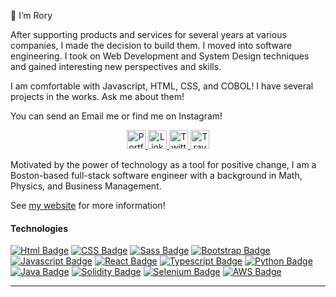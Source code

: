 👋 I’m Rory

After supporting products and services for several years at various companies, I made the decision to build them. I moved into software engineering. I took on Web Development and System Design techniques and gained interesting new perspectives and skills.

I am comfortable with Javascript, HTML, CSS, and COBOL! I have several projects in the works. Ask me about them!

You can send an Email me or find me on Instagram!

<!---
roryparker/roryparker is a ✨ special ✨ repository because its `README.md` (this file) appears on your GitHub profile.
You can click the Preview link to take a look at your changes.
--->

<p align="center">
  <a target="_blank" href="https://shawncharles.com/">
    <img src="https://raw.githubusercontent.com/cafloyd/cafloyd/master/images/branded-link.png" width="30px;" alt="Portfolio Site" />
  </a>
  <a target="_blank" href="https://www.linkedin.com/in/roryp/">
    <img src="https://img.icons8.com/nolan/64/linkedin.png" width="30px;" alt="LinkedIn" />
  </a>
  <a target="_blank" href="https://www.instagram.com/rorysethparker/">
    <img src="https://img.icons8.com/ios-filled/50/000000/instagram-new--v1.png" width="30px;" alt="Twitter" />
  </a>
  <a target="_blank" href="http://travelara.org">
    <img src="images/plane.png" width="30px;" alt="Travelara.org"/>
  </a>
</p>



Motivated by the power of technology as a tool for positive change, I am a Boston-based full-stack software engineer with a background in Math, Physics, and Business Management.

See [my website](https://shawncharles.com) for more information!

#### Technologies
[![Html Badge](https://img.shields.io/static/v1?label=|&message=HTML5&color=23555f&style=plastic&logo=html5)](#) [![CSS Badge](https://img.shields.io/static/v1?label=|&message=CSS3&color=285f65&style=plastic&logo=css3)](#)  [![Sass Badge](https://img.shields.io/static/v1?label=|&message=SASS&color=2b625f&style=plastic&logo=sass)](#)  [![Bootstrap Badge](https://img.shields.io/static/v1?label=|&message=BOOTSTRAP&color=316c5e&style=plastic&logo=bootstrap)](#) [![Javascript Badge](https://img.shields.io/static/v1?label=|&message=JAVASCRIPT&color=3c7f5d&style=plastic&logo=javascript)](#) [![React Badge](https://img.shields.io/static/v1?label=|&message=REACT.JS&color=4a935c&style=plastic&logo=react)](#) [![Typescript Badge](https://img.shields.io/static/v1?label=|&message=TYPESCRIPT&color=4a935c&style=plastic&logo=typescript)](#) [![Python Badge](https://img.shields.io/static/v1?label=|&message=PYTHON&color=52985b&style=plastic&logo=python)](#) [![Java Badge](https://img.shields.io/static/v1?label=|&message=JAVA&color=8fbc56&style=plastic&logo=java)](#) [![Solidity Badge](https://img.shields.io/static/v1?label=|&message=SOLIDITY&color=98bf53&style=plastic&logo=solidity)](#) [![Selenium Badge](https://img.shields.io/static/v1?label=|&message=SELENIUM&color=98bf53&style=plastic&logo=selenium)](#) [![AWS Badge](https://img.shields.io/static/v1?label=|&message=AWS&color=cdd148&style=plastic&logo=amazon)](#)

---

